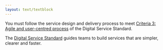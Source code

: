 ```yaml
---
layout: text/textblock
---
```


You must follow the service design and delivery process to meet [Criteria 3: Agile and user-centred process](https://www.dta.gov.au/standard/3-agile-and-user-centred/) of the Digital Service Standard.

The [Digital Service Standard](https://www.dta.gov.au/standard/) guides teams to build services that are simpler, clearer and faster.
